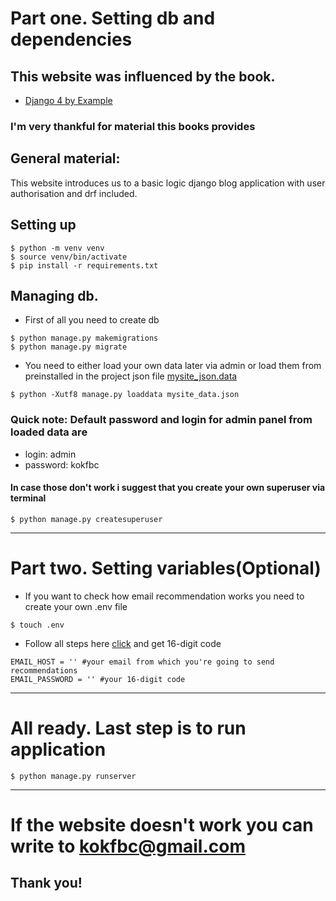# Part one. Setting db and dependencies
## This website was influenced by the book.
* [Django 4 by Example](https://www.amazon.com/Django-Example-powerful-reliable-applications/dp/1801813051)
### I'm very thankful for material this books provides
## General material:
This website introduces us to a basic logic django blog application with user authorisation and drf included.

## Setting up
```
$ python -m venv venv
$ source venv/bin/activate
$ pip install -r requirements.txt   
```
## Managing db.
* First of all you need to create db
```
$ python manage.py makemigrations
$ python manage.py migrate
```
* You need to either load your own data later via admin or 
load them from preinstalled in the project json file [mysite_json.data](mysite_data.json)
```
$ python -Xutf8 manage.py loaddata mysite_data.json
```
### Quick note: Default password and login for admin panel from loaded data are
* login: admin
* password: kokfbc

#### In case those don't work i suggest that you create your own superuser via terminal
```
$ python manage.py createsuperuser
```
---
# Part two. Setting variables(Optional)
* If you want to check how email recommendation works you need to create your own .env file
```
$ touch .env
```
* Follow all steps here [click](https://support.google.com/accounts/answer/185833) and get 16-digit code
```text
EMAIL_HOST = '' #your email from which you're going to send recommendations
EMAIL_PASSWORD = '' #your 16-digit code
```
---
# All ready. Last step is to run application
```
$ python manage.py runserver
```
___
# If the website doesn't work you can write to <a href="mailto:kokfbc@gmail.com">kokfbc@gmail.com</a>

## Thank you!
